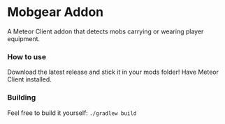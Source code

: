 # Mobgear Addon

A Meteor Client addon that detects mobs carrying or wearing player equipment.

### How to use

Download the latest release and stick it in your mods folder! Have Meteor Client installed. 

### Building

Feel free to build it yourself: `./gradlew build`

